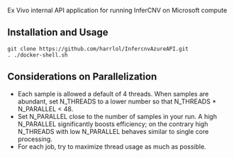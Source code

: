 Ex Vivo internal API application for running InferCNV on Microsoft compute

## Installation and Usage

```
git clone https://github.com/harrlol/InfercnvAzureAPI.git
. ./docker-shell.sh
```

## Considerations on Parallelization

- Each sample is allowed a default of 4 threads. When samples are abundant, set N_THREADS to a lower number so that N_THREADS * N_PARALLEL < 48.
- Set N_PARALLEL close to the number of samples in your run. A high N_PARALLEL significantly boosts efficiency; on the contrary high N_THREADS with low N_PARALLEL behaves similar to single core processing.
- For each job, try to maximize thread usage as much as possible.
